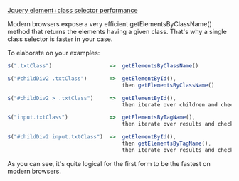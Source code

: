 [Jquery element+class selector performance](http://stackoverflow.com/questions/11698935/jquery-elementclass-selector-performance)


	

Modern browsers expose a very efficient getElementsByClassName() method that returns the elements having a given class. That's why a single class selector is faster in your case.

To elaborate on your examples:

```js
$(".txtClass")                  =>  getElementsByClassName()

$("#childDiv2 .txtClass")       =>  getElementById(),
                                    then getElementsByClassName()

$("#childDiv2 > .txtClass")     =>  getElementById(),
                                    then iterate over children and check class

$("input.txtClass")             =>  getElementsByTagName(),
                                    then iterate over results and check class

$("#childDiv2 input.txtClass")  =>  getElementById(),
                                    then getElementsByTagName(),
                                    then iterate over results and check class
```                                    

As you can see, it's quite logical for the first form to be the fastest on modern browsers.
